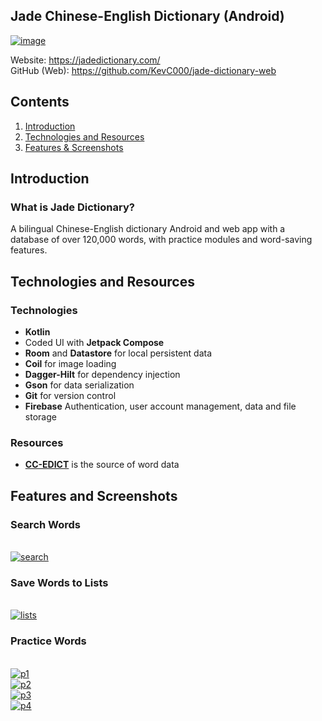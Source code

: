 

##  Jade Chinese-English Dictionary (Android)

 [![image](https://i.ibb.co/XDT9C6t/jadelogo.png)](https://jadedictionary.com/) 

Website: https://jadedictionary.com/
<br/>
GitHub (Web): https://github.com/KevC000/jade-dictionary-web
## Contents

 1. [Introduction](#intro)
 2. [Technologies and Resources](#technologies)
 3. [Features & Screenshots](#screenshots)

## Introduction

### What is Jade Dictionary?
A bilingual Chinese-English dictionary Android and web app with a database of over 120,000 words, with practice modules and word-saving features.

## Technologies and Resources
### Technologies

- **Kotlin**
-    Coded UI with  **Jetpack Compose**
-   **Room**  and  **Datastore**  for local persistent data
-   **Coil**  for image loading
-   **Dagger-Hilt**  for dependency injection
-   **Gson** for data serialization
-   **Git** for version control
-   **Firebase** Authentication, user account management, data and file storage
  
### Resources
- [**CC-EDICT**](https://www.mdbg.net/chinese/dictionary?page=cc-cedict) is the source of word data

## Features and Screenshots

### Search Words
<br/>
<a href="https://ibb.co/RzZdMcV"><img src="https://i.ibb.co/GcBN1Rb/search.jpg" alt="search" border="0"></a>
<br/>

### Save Words to Lists
<br/>
<a href="https://ibb.co/tc5nbV1"><img src="https://i.ibb.co/ft7ZCjT/lists.jpg" alt="lists" border="0"></a>
<br/>

### Practice Words
<br/>
<a href="https://ibb.co/6YvvMSf"><img src="https://i.ibb.co/tBZZG6W/p1.jpg" alt="p1" border="0"></a>
<br/>
<a href="https://ibb.co/dBmX5zw"><img src="https://i.ibb.co/PxDJ6fv/p2.jpg" alt="p2" border="0"></a>
<br/>
<a href="https://ibb.co/Jd91qvH"><img src="https://i.ibb.co/4fHq28p/p3.jpg" alt="p3" border="0"></a>
<br/>
<a href="https://ibb.co/3Tw0Pss"><img src="https://i.ibb.co/D1N7jbb/p4.jpg" alt="p4" border="0"></a>

